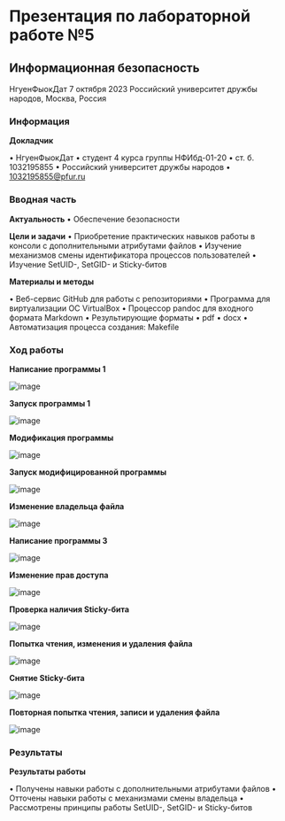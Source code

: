 # Презентация по лабораторной работе №5
## Информационная безопасность

НгуенФыокДат
7 октября 2023
Российский университет дружбы народов, Москва, Россия

### Информация
**Докладчик**


• НгуенФыокДат
• студент 4 курса группы НФИбд-01-20
• ст. б. 1032195855
• Российский университет дружбы народов
• 1032195855@pfur.ru

### Вводная часть
**Актуальность**
• Обеспечение безопасности

**Цели и задачи**
• Приобретение практических навыков работы в консоли с дополнительными
атрибутами файлов
• Изучение механизмов смены идентификатора процессов пользователей
• Изучение SetUID-, SetGID- и Sticky-битов

**Материалы и методы**

• Веб-сервис GitHub для работы с репозиториями
• Программа для виртуализации ОС VirtualBox
• Процессор pandoc для входного формата Markdown
• Результирующие форматы
• pdf
• docx
• Автоматизация процесса создания: Makefile

### Ход работы

**Написание программы 1**

![image](https://github.com/pdat278/lab05-info-secu/assets/83130956/57af7129-114d-4df4-94fc-1e7cda51277c)

**Запуск программы 1**

![image](https://github.com/pdat278/lab05-info-secu/assets/83130956/8d34388f-8cff-476d-9824-a8d575bb6737)

**Модификация программы**

![image](https://github.com/pdat278/lab05-info-secu/assets/83130956/752a466b-5836-4983-b3f9-097f7e1401a4)

**Запуск модифицированной программы**

![image](https://github.com/pdat278/lab05-info-secu/assets/83130956/76f793e5-8cb2-45be-9710-968bac7870d8)

**Изменение владельца файла**

![image](https://github.com/pdat278/lab05-info-secu/assets/83130956/66d6250d-a067-430c-bbce-36919bc10adf)

**Написание программы 3**

![image](https://github.com/pdat278/lab05-info-secu/assets/83130956/5186d566-c4a5-46e3-9b89-d9a326c7d97b)

**Изменение прав доступа**

![image](https://github.com/pdat278/lab05-info-secu/assets/83130956/2a0d127a-cd40-46b2-8cc4-f80f7d20fa41)

**Проверка наличия Sticky-бита**

![image](https://github.com/pdat278/lab05-info-secu/assets/83130956/660e67d9-1db2-43d9-bbab-534c5e10e0b9)

**Попытка чтения, изменения и удаления файла**

![image](https://github.com/pdat278/lab05-info-secu/assets/83130956/34d6092d-dcb7-47b7-a770-d0ee7d108b43)

**Снятие Sticky-бита**

![image](https://github.com/pdat278/lab05-info-secu/assets/83130956/e61cc16d-d884-4aec-9322-06c778a02c77)

**Повторная попытка чтения, записи и удаления файла**

![image](https://github.com/pdat278/lab05-info-secu/assets/83130956/f97b69d2-8912-4da5-a9db-559949e11958)

### Результаты

**Результаты работы**

• Получены навыки работы с дополнительными атрибутами файлов
• Отточены навыки работы с механизмами смены владельца
• Рассмотрены принципы работы SetUID-, SetGID- и Sticky-битов






